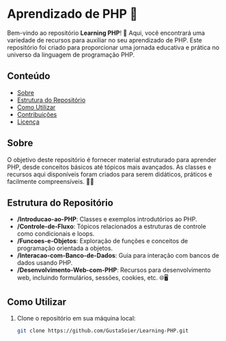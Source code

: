 # Aprendizado de PHP 🚀

Bem-vindo ao repositório **Learning PHP**! 🎉 Aqui, você encontrará uma variedade de recursos para auxiliar no seu aprendizado de PHP. Este repositório foi criado para proporcionar uma jornada educativa e prática no universo da linguagem de programação PHP.

## Conteúdo
- [Sobre](#sobre)
- [Estrutura do Repositório](#estrutura-do-repositório)
- [Como Utilizar](#como-utilizar)
- [Contribuições](#contribuições)
- [Licença](#licença)

## Sobre
O objetivo deste repositório é fornecer material estruturado para aprender PHP, desde conceitos básicos até tópicos mais avançados. As classes e recursos aqui disponíveis foram criados para serem didáticos, práticos e facilmente compreensíveis. 📘💡

## Estrutura do Repositório
- **/Introducao-ao-PHP**: Classes e exemplos introdutórios ao PHP.
- **/Controle-de-Fluxo**: Tópicos relacionados a estruturas de controle como condicionais e loops.
- **/Funcoes-e-Objetos**: Exploração de funções e conceitos de programação orientada a objetos.
- **/Interacao-com-Banco-de-Dados**: Guia para interação com bancos de dados usando PHP.
- **/Desenvolvimento-Web-com-PHP**: Recursos para desenvolvimento web, incluindo formulários, sessões, cookies, etc. 🌐🖥️

## Como Utilizar
1. Clone o repositório em sua máquina local:
   ```bash
   git clone https://github.com/GustaSoier/Learning-PHP.git
